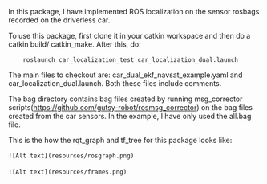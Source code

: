 In this package, I have implemented ROS localization on the sensor rosbags recorded on the driverless car.

To use this package, first clone it in your catkin workspace and then do a catkin build/ catkin_make.
After this, do:

		roslaunch car_localization_test car_localization_dual.launch


The main files to checkout are: car_dual_ekf_navsat_example.yaml  and car_localization_dual.launch. Both these files include comments.

The bag directory contains bag files created by running msg_corrector scripts(https://github.com/gutsy-robot/rosmsg_corrector) on the bag files created from the car sensors. In the example, I have only used the all.bag file.


This is the how the rqt_graph and tf_tree for this package looks like:


	![Alt text](resources/rosgraph.png) 

	![Alt text](resources/frames.png)
